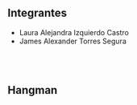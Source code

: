 ## Integrantes	

- Laura Alejandra Izquierdo Castro
- James Alexander Torres Segura

<br></br>

## Hangman
